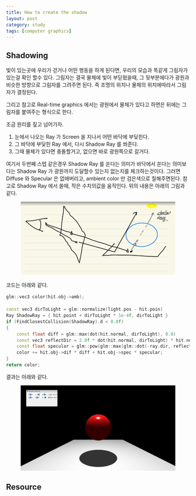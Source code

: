 ```yaml
---
title: How to create the shadow
layout: post
category: study
tags: [computer graphics]
---
```




## Shadowing

빛이 있는곳에 우리가 걷거나 어떤 행동을 하게 된다면, 우리의 모습과 똑같게 그림자가 있는걸 확인 할수 있다. 그림자는 결국 물체에 빛이 부딛혔을때, 그 뒷부분에다가 광원과 비슷한 방향으로 그림자를 그려주면 된다. 즉 조명의 위치나 물체의 위치에따라서 그림자가 결정된다.

그리고 참고로 Real-time graphics 에서는 광원에서 물체가 있다고 하면은 뒤에는 그림자를 붙여주는 형식으로 한다.

조금 원리를 짚고 넘어가자.
1. 눈에서 나오는 Ray 가 Screen 을 지나서 어떤 바닥에 부딫힌다. 
2. 그 바닥에 부딫힌 Ray 에서, 다시 Shadow Ray 를 쏴준다.
3. 그때 물체가 있다면 충돌할거고, 없으면 바로 광원쪽으로 갈거다.

여기서 두번째 스텝 같은경우 Shadow Ray 를 쏜다는 의미가 바닥에서 쏜다는 의미보다는 Shadow Ray 가 광원까지 도달할수 있는지 없는지를 체크하는것이다. 그러면 Diffuse 와 Specular 은 없애버리고, ambient color 만 검은색으로 칠해주면된다.
참고로 Shadow Ray 에서 쏠때, 작은 수치의값을 움직인다. 위의 내용은 아래의 그림과 같다.

<figure>
  <img src = "../../../assets/img/photo/4-27-2023/shadow_ray.JPG">
</figure>

코드는 아래와 같다.

```c++
glm::vec3 color(hit.obj->amb);

const vec3 dirToLight = glm::normalize(light.pos - hit.poin)
Ray ShadowRay = { hit.point + dirToLight * 1e-4f, dirToLight }
if (FindClosestCollision(ShadowRay).d < 0.0f)
{
	const float diff = glm::max(dot(hit.normal, dirToLight), 0.0)
	const vec3 reflectDir = 2.0f * dot(hit.normal, dirToLight) * hit.normal - dirToLight;
	const float specular = glm::pow(glm::max(glm::dot(-ray.dir, reflectDir), 0.0f), hit.obj->alph)
	color += hit.obj->dif * diff + hit.obj->spec * specular;
}
return color;
```

결과는 아래와 같다.

<figure>
  <img src = "../../../assets/img/photo/4-27-2023/shadow.JPG">
</figure>

## Resource
